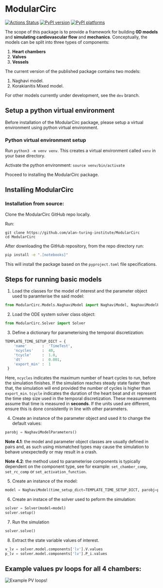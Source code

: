 # ModularCirc

[![Actions Status][actions-badge]][actions-link]
[![PyPI version][pypi-version]][pypi-link]
[![PyPI platforms][pypi-platforms]][pypi-link]

The scope of this package is to provide a framework for building **0D models** and **simulating cardiovascular flow** and **mechanics**. Conceptually, the models can be split into three types of components:
1. **Heart chambers**
2. **Valves**
3. **Vessels**

The current version of the published package contains two models:
1. Naghavi model.
2. Korakianitis Mixed model.

For other models currently under development, see the `dev` branch.

## Setup a python virtual environment

Before installation of the ModularCirc package, please setup a virtual environment using python virtual environment.

### Python virtual environment setup

Run `python3 -m venv venv`. This creates a virtual environment called `venv` in your base directory.

Activate the python environment: `source venv/bin/activate`

Proceed to installing the ModularCirc package.

## Installing ModularCirc

### Installation from source:

Clone the ModularCirc GitHub repo locally.

Run:

```
git clone https://github.com/alan-turing-institute/ModularCirc
cd ModularCirc
```

After downloading the GitHub repository, from the repo directory run:

```bash
pip install -e ".[notebooks]"
```

This will install the package based on the `pyproject.toml` file specifications.


## Steps for running basic models
1. Load the classes for the model of interest and the parameter object used to paramterise the said model:
```python
from ModularCirc.Models.NaghaviModel import NaghaviModel, NaghaviModelParameters
```

2. Load the ODE system solver class object:
```python
from ModularCirc.Solver import Solver
```

3. Define a dictionary for parameterising the temporal discretization:
```python
TEMPLATE_TIME_SETUP_DICT = {
    'name'       :  'TimeTest',
    'ncycles'    :  40,
    'tcycle'     :  1.0,
    'dt'         :  0.001,
    'export_min' :  1
 }
```
Here, `ncycles` indicates the maximum number of heart cycles to run, before the simulation finishes.
If the simulation reaches steady state faster than that, the simulation will end provided the number of cycles is higher than `export_min`.
`tcycle` indicates the duration of the heart beat and `dt` represent the time step size used in the temporal discretization.
These measurements assume that time is measured in **seconds**.
If the units used are different, ensure this is done consistently in line with other parameters.

4. Create an instance of the parameter object and used it to change the default values:
```python
parobj = NaghaviModelParameters()
```
**Note 4.1**: the model and parameter object classes are usually defined in pairs and, as such using mismatched types may cause the simulation to behave unexpectedly or may result in a crash.

**Note 4.2**: the method used to parameterise components is typically dependent on the component type, see for example: `set_chamber_comp`, `set_rc_comp` or `set_activation_function`.

5. Create an instance of the model:
```python
model = NaghaviModel(time_setup_dict=TEMPLATE_TIME_SETUP_DICT, parobj=parobj)
```

6. Create an instace of the solver used to peform the simulation:
```python
solver = Solver(model=model)
solver.setup()
```

7. Run the simulation
```python
solver.solve()
```

8. Extract the state variable values of interest.
```python
v_lv = solver.model.components['lv'].V.values
p_lv = solver.model.components['lv'].P_i.values
```

## Example values pv loops for all 4 chambers:
![Example PV loops!](Figures/PV_loops.png)

<!-- prettier-ignore-start -->
[actions-badge]:            https://github.com/alan-turing-institute/ModularCirc/workflows/CI/badge.svg
[actions-link]:             https://github.com/alan-turing-institute/ModularCirc/actions
[pypi-link]:                https://pypi.org/project/ModularCirc
[pypi-platforms]:           https://img.shields.io/pypi/pyversions/ModularCirc
[pypi-version]:             https://img.shields.io/pypi/v/ModularCirc
<!-- prettier-ignore-end -->
